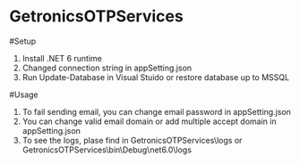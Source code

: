 # GetronicsOTPServices

#Setup
1. Install .NET 6 runtime
2. Changed connection string in appSetting.json
3. Run Update-Database in Visual Stuido or restore database up to MSSQL

#Usage
1. To fail sending email, you can change email password in appSetting.json
2. You can change valid email domain or add multiple accept domain in appSetting.json
3. To see the logs, plase find in GetronicsOTPServices\logs or GetronicsOTPServices\bin\Debug\net6.0\logs 

